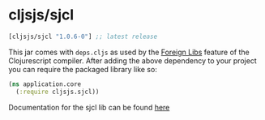 # cljsjs/sjcl

[](dependency)
```clojure
[cljsjs/sjcl "1.0.6-0"] ;; latest release
```
[](/dependency)

This jar comes with `deps.cljs` as used by the [Foreign Libs][flibs] feature
of the Clojurescript compiler. After adding the above dependency to your project
you can require the packaged library like so:

```clojure
(ns application.core
  (:require cljsjs.sjcl))
```

Documentation for the sjcl lib can be found [here](http://bitwiseshiftleft.github.io/sjcl/)

[flibs]: https://github.com/clojure/clojurescript/wiki/Packaging-Foreign-Dependencies
